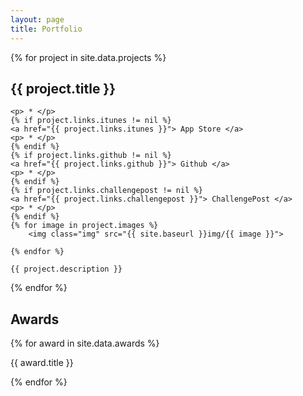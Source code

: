 ```yaml
---
layout: page
title: Portfolio
---
```


<script src="/public/js/masonry.js"></script>
<!-- -->
<!--div id="container" class="js-masonry animated fadeInUp"
data-masonry-options='{ "itemSelector": ".project", "gutter": 0
}'-->
<div class="animated fadeInUp" id="mason"> 
  {% for project in site.data.projects %}

  <div class="project">
    <h2 class="post-title">
        {{ project.title }}
    </h2>

    <p> * </p>
    {% if project.links.itunes != nil %}
    <a href="{{ project.links.itunes }}"> App Store </a>
    <p> * </p>
    {% endif %}
    {% if project.links.github != nil %}
    <a href="{{ project.links.github }}"> Github </a>
    <p> * </p>
    {% endif %}
    {% if project.links.challengepost != nil %}
    <a href="{{ project.links.challengepost }}"> ChallengePost </a>
    <p> * </p>
    {% endif %}
    {% for image in project.images %}
        <img class="img" src="{{ site.baseurl }}img/{{ image }}">

    {% endfor %}

    {{ project.description }}
    
    
  </div>
  {% endfor %}
  
</div>

<h2 class="post-title"> Awards </h2>

{% for award in site.data.awards %}
<p> {{ award.title }} </p>
{% endfor %}
